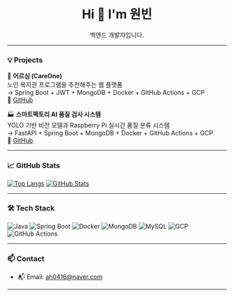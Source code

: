 <h1 align="center">Hi 👋 I'm 원빈</h1>
<p align="center">백엔드 개발자입니다.</p>

---

### 💡 Projects

🧓 **어르심 (CareOne)**  
노인 복지관 프로그램을 추천해주는 웹 플랫폼  
→ Spring Boot + JWT + MongoDB + Docker + GitHub Actions + GCP  
🔗 [GitHub](https://github.com/KGU-HouseOfChoi)

🏭 **스마트팩토리 AI 품질 검사 시스템**  
YOLO 기반 비전 모델과 Raspberry Pi 실시간 품질 분류 시스템  
→ FastAPI + Spring Boot + MongoDB + Docker + GitHub Actions + GCP  
🔗 [GitHub](https://github.com/KSEB-04-2025)

---

### 📈 GitHub Stats

[![Top Langs](https://github-readme-stats.vercel.app/api/top-langs/?username=wonbne&layout=compact&theme=tokyonight)](https://github.com/anuraghazra/github-readme-stats)
[![GitHub Stats](https://github-readme-stats.vercel.app/api?username=wonbne&show_icons=true&theme=tokyonight&hide=issues)](https://github.com/anuraghazra/github-readme-stats)

---

### 🛠️ Tech Stack
![Java](https://img.shields.io/badge/Java-007396?style=flat&logo=java&logoColor=white)
![Spring Boot](https://img.shields.io/badge/Spring%20Boot-6DB33F?style=flat&logo=spring-boot&logoColor=white)
![Docker](https://img.shields.io/badge/Docker-2496ED?style=flat&logo=docker&logoColor=white)
![MongoDB](https://img.shields.io/badge/MongoDB-47A248?style=flat&logo=mongodb&logoColor=white)
![MySQL](https://img.shields.io/badge/MySQL-4479A1?style=flat&logo=mysql&logoColor=white)
![GCP](https://img.shields.io/badge/Google%20Cloud-4285F4?style=flat&logo=google-cloud&logoColor=white)
![GitHub Actions](https://img.shields.io/badge/GitHub%20Actions-2088FF?style=flat&logo=githubactions&logoColor=white)

---

### 📫 Contact
- 📬 Email: ah0416@naver.com

---
